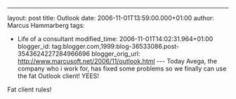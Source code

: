 ---
layout: post
title: Outlook
date: 2006-11-01T13:59:00.000+01:00
author: Marcus Hammarberg
tags:
  - Life of a consultant
modified_time: 2006-11-01T14:02:31.964+01:00
blogger_id: tag:blogger.com,1999:blog-36533086.post-3543624227284966696
blogger_orig_url: http://www.marcusoft.net/2006/11/outlook.html ---
Today Avega, the company who i work for, has fixed some problems so we
finally can use the fat Outlook client! YEES!

Fat client rules!
